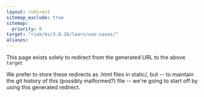 ```yaml
---
layout: redirect
sitemap_exclude: true
sitemap:
  priority: 0
target: "riak/kv/3.0.16/learn/use-cases/"
aliases:
---
```


This page exists solely to redirect from the generated URL to the above `target`

We prefer to store these redirects as .html files in static/, but -- to maintain
the git history of this (possibly malformed?) file -- we're going to start off
by using this generated redirect.

